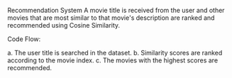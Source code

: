 Recommendation System
A movie title is received from the user and other movies that are most similar to that movie's description are ranked and recommended using Cosine Similarity.

Code Flow:

a. The user title is searched in the dataset.
b. Similarity scores are ranked according to the movie index.
c. The movies with the highest scores are recommended.
